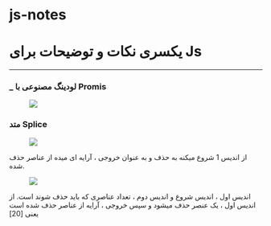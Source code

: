 # js-notes
<h1>یکسری نکات و توضیحات برای Js</h1>
<hr/>
<h3>_ لودینگ مصنوعی با Promis</h3>
<figure><img src="https://eapi.pcloud.com/getpubthumb?code=XZbxHgZS7SRElQ1FNk6RmGGIhJKd8C9Fke7&linkpassword=undefined&size=1444x776&crop=0&type=auto"></figure>
</hr>
<h3>متد Splice</h3>
<figure><img src="https://eapi.pcloud.com/getpubthumb?code=XZdKHgZT19bXbsNbukHAoFosfb4LFl8JveV&linkpassword=undefined&size=1472x320&crop=0&type=auto"></figure>
<p>از اندیس 1 شروع میکنه به حذف و به عنوان خروجی ، آرایه ای میده از عناصر حذف شده.</p>
<figure><img src="https://eapi.pcloud.com/getpubthumb?code=XZOKHgZVu1Ci0nU765DtNUcfIXlqQ5vBgtX&linkpassword=undefined&size=1472x320&crop=0&type=auto"></figure>
<p>اندیس اول ، اندیس شروع و اندیس دوم ، تعداد عناصری که باید حذف شوند است. از اندیس اول ، یک عنصر حذف میشود و سپس خروجی ، آرایه از عناصر حذف شده است یعنی [20]</p>


